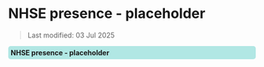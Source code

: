 # NHSE presence - placeholder
>Last modified: 03 Jul 2025
<div style="background-color: rgba(0, 178, 169, 0.3); padding: 5px; border-radius: 5px;"><strong>NHSE presence - placeholder</strong></div>  
